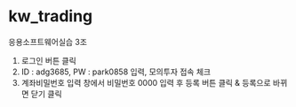 # kw_trading
응용소프트웨어실습 3조

1. 로그인 버튼 클릭
2. ID : adg3685, PW : park0858 입력, 모의투자 접속 체크
3. 계좌비밀번호 입력 창에서 비밀번호 0000 입력 후 등록 버튼 클릭 & 등록으로 바뀌면 닫기 클릭
